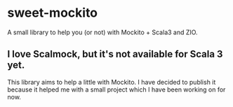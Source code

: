 # sweet-mockito
A small library to help you (or not) with Mockito + Scala3 and ZIO.

## I love Scalmock, but it's not available for Scala 3 yet.

This library aims to help a little with Mockito. I have decided to publish it because it helped me with a small project which I have been working on for now.
